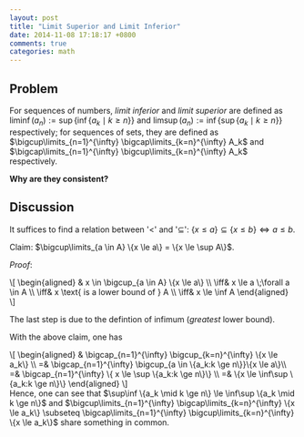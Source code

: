 ```yaml
---
layout: post
title: "Limit Superior and Limit Inferior"
date: 2014-11-08 17:18:17 +0800
comments: true
categories: math
---
```


Problem
---

For sequences of numbers, *limit inferior* and *limit superior* are
defined as <span class="myeqn" markdown="0">$\liminf
(a_n):=\sup\{\inf\{a_k \mid k \ge n\}\}$</span> and <span
class="myeqn" markdown="0">$\limsup (a_n):=\inf\{\sup\{a_k \mid k \ge
n\}\}$</span> respectively; for sequences of sets, they are defined as
<span class="myeqn" markdown="0">$\bigcup\limits_{n=1}^{\infty}
\bigcap\limits_{k=n}^{\infty} A_k$ and $\bigcap\limits_{n=1}^{\infty}
\bigcup\limits_{k=n}^{\infty} A_k$</span> respectively.

**Why are they consistent?**

<!-- more -->

Discussion
---

It suffices to find a relation between '<' and '⊆': $\{x \le a\}
\subseteq \{x \le b\} \iff a \le b$.

Claim: <span class="myeqn" markdown="0">$\bigcup\limits_{a \in
A} \{x \le a\} = \{x \le \sup A\}$.</span>

*Proof*\:

<div class="myeqn">
\[
\begin{aligned}
& x \in \bigcup_{a \in A} \{x \le a\} \\
\iff& x \le a \;\forall a \in A \\
\iff& x \text{ is a lower bound of } A \\
\iff& x \le \inf A
\end{aligned}
\]
</div>

The last step is due to the defintion of infimum (*greatest* lower
bound).

With the above claim, one has

<div class="myeqn">
\[
\begin{aligned}
& \bigcap_{n=1}^{\infty} \bigcup_{k=n}^{\infty} \{x \le a_k\} \\
=& \bigcap_{n=1}^{\infty} \bigcup_{a \in \{a_k:k \ge n\}}\{x \le a\}\\
=& \bigcap_{n=1}^{\infty} \{ x \le \sup \{a_k:k \ge n\}\} \\
=& \{x \le \inf\sup \{a_k:k \ge n\}\}
\end{aligned}
\]
</div>

<span class="myeqn" markdown="0">
Hence, one can see that $\sup\inf \{a_k \mid k \ge n\} \le \inf\sup
\{a_k \mid k \ge n\}$ and $\bigcup\limits_{n=1}^{\infty}
\bigcap\limits_{k=n}^{\infty} \{x \le a_k\} \subseteq
\bigcap\limits_{n=1}^{\infty} \bigcup\limits_{k=n}^{\infty} \{x \le
a_k\}$ share something in common. 
</span>
